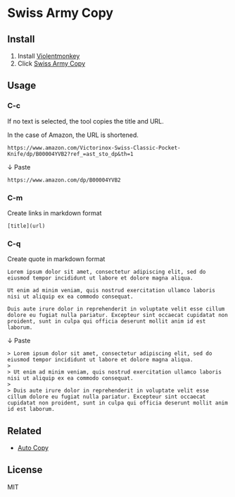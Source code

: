 # Swiss Army Copy

## Install

1. Install [Violentmonkey](https://violentmonkey.github.io/)
2. Click [Swiss Army Copy](https://github.com/oooooooo/swiss-army-copy/raw/main/swiss-army-copy.user.js)

## Usage

### C-c

If no text is selected, the tool copies the title and URL.

In the case of Amazon, the URL is shortened.

```text
https://www.amazon.com/Victorinox-Swiss-Classic-Pocket-Knife/dp/B00004YVB2?ref_=ast_sto_dp&th=1
```

↓ Paste

```text
https://www.amazon.com/dp/B00004YVB2
```

### C-m

Create links in markdown format

```text
[title](url)
```

### C-q

Create quote in markdown format

```text
Lorem ipsum dolor sit amet, consectetur adipiscing elit, sed do eiusmod tempor incididunt ut labore et dolore magna aliqua.

Ut enim ad minim veniam, quis nostrud exercitation ullamco laboris nisi ut aliquip ex ea commodo consequat.

Duis aute irure dolor in reprehenderit in voluptate velit esse cillum dolore eu fugiat nulla pariatur. Excepteur sint occaecat cupidatat non proident, sunt in culpa qui officia deserunt mollit anim id est laborum.
```

↓ Paste

```text
> Lorem ipsum dolor sit amet, consectetur adipiscing elit, sed do eiusmod tempor incididunt ut labore et dolore magna aliqua.
>
> Ut enim ad minim veniam, quis nostrud exercitation ullamco laboris nisi ut aliquip ex ea commodo consequat.
>
> Duis aute irure dolor in reprehenderit in voluptate velit esse cillum dolore eu fugiat nulla pariatur. Excepteur sint occaecat cupidatat non proident, sunt in culpa qui officia deserunt mollit anim id est laborum.
```

## Related

- [Auto Copy](https://chrome.google.com/webstore/detail/auto-copy/bijpdibkloghppkbmhcklkogpjaenfkg)

## License

MIT
